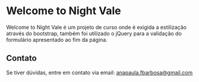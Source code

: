 # Welcome to Night Vale

Welcome to Night Vale é um projeto de curso onde é exigida a estilização através do bootstrap, também foi utilizado o jQuery para a validação do formulário apresentado ao fim da página.

## Contato

Se tiver dúvidas, entre em contato via email: anapaula.fbarbosa@gmail.com
